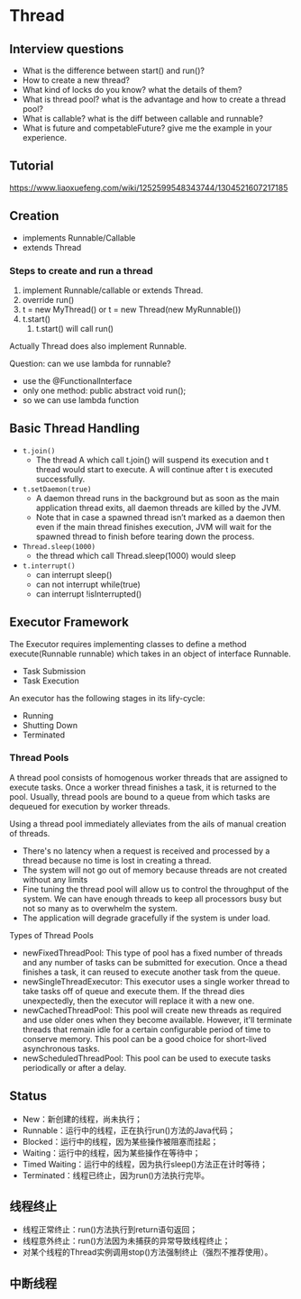 # Thread

## Interview questions
* What is the difference between start() and run()?
* How to create a new thread?
* What kind of locks do you know? what the details of them?
* What is thread pool? what is the advantage and how to create a thread pool?
* What is callable? what is the diff between callable and runnable?
* What is future and competableFuture? give me the example in your experience.

## Tutorial
https://www.liaoxuefeng.com/wiki/1252599548343744/1304521607217185

## Creation
* implements Runnable/Callable
* extends Thread

### Steps to create and run a thread
1. implement Runnable/callable or extends Thread.
2. override run()
3. t = new MyThread() or t = new Thread(new MyRunnable())
4. t.start()
    1. t.start() will call run()

Actually Thread does also implement Runnable.

Question: can we use lambda for runnable?
* use the @FunctionalInterface
* only one method: public abstract void run();
* so we can use lambda function

## Basic Thread Handling
* `t.join()`
    * The thread A which call t.join() will suspend its execution and t thread would start to execute. A will continue after t is executed successfully.
* `t.setDaemon(true)`
    * A daemon thread runs in the background but as soon as the main application thread exits, all daemon threads are killed by the JVM.
    * Note that in case a spawned thread isn’t marked as a daemon then even if the main thread finishes execution, JVM will wait for the spawned thread to finish before tearing down the process.
* `Thread.sleep(1000)`
    * the thread which call Thread.sleep(1000) would sleep
* `t.interrupt()`
    * can interrupt sleep()
    * can not interrupt while(true)
    * can interrupt !isInterrupted()

## Executor Framework
The Executor requires implementing classes to define a method execute(Runnable runnable) which takes in an object of interface Runnable.
* Task Submission
* Task Execution

An executor has the following stages in its lify-cycle:
* Running
* Shutting Down
* Terminated

### Thread Pools
A thread pool consists of homogenous worker threads that are assigned to execute tasks. Once a worker thread finishes a task, it is returned to the pool. Usually, thread pools are bound to a queue from which tasks are dequeued for execution by worker threads.

Using a thread pool immediately alleviates from the ails of manual creation of threads.

* There's no latency when a request is received and processed by a thread because no time is lost in creating a thread.
* The system will not go out of memory because threads are not created without any limits
* Fine tuning the thread pool will allow us to control the throughput of the system. We can have enough threads to keep all processors busy but not so many as to overwhelm the system.
* The application will degrade gracefully if the system is under load.

Types of Thread Pools
* newFixedThreadPool: This type of pool has a fixed number of threads and any number of tasks can be submitted for execution. Once a thead finishes a task, it can reused to execute another task from the queue.
* newSingleThreadExecutor: This executor uses a single worker thread to take tasks off of queue and execute them. If the thread dies unexpectedly, then the executor will replace it with a new one.
* newCachedThreadPool: This pool will create new threads as required and use older ones when they become available. However, it'll terminate threads that remain idle for a certain configurable period of time to conserve memory. This pool can be a good choice for short-lived asynchronous tasks.
* newScheduledThreadPool: This pool can be used to execute tasks periodically or after a delay.

## Status
* New：新创建的线程，尚未执行；
* Runnable：运行中的线程，正在执行run()方法的Java代码；
* Blocked：运行中的线程，因为某些操作被阻塞而挂起；
* Waiting：运行中的线程，因为某些操作在等待中；
* Timed Waiting：运行中的线程，因为执行sleep()方法正在计时等待；
* Terminated：线程已终止，因为run()方法执行完毕。

## 线程终止
* 线程正常终止：run()方法执行到return语句返回；
* 线程意外终止：run()方法因为未捕获的异常导致线程终止；
* 对某个线程的Thread实例调用stop()方法强制终止（强烈不推荐使用）。

## 中断线程
